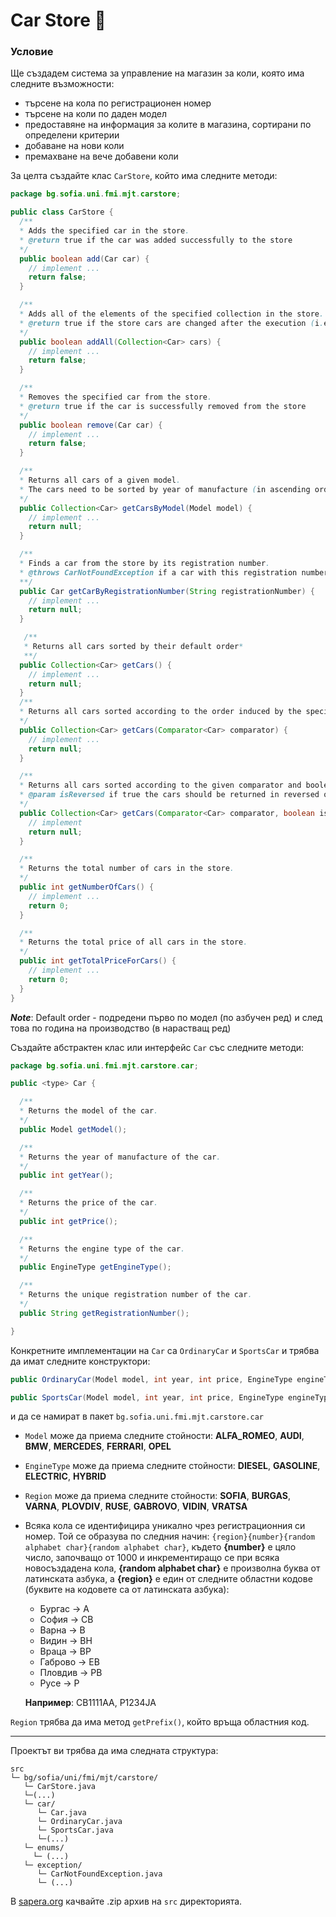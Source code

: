 # Car Store :blue_car:

### Условие

Ще създадем система за управление на магазин за коли, която има следните възможности:
- търсене на кола по регистрационен номер
- търсене на коли по даден модел
- предоставяне на информация за колите в магазина, сортирани по определени критерии
- добаване на нови коли
- премахване на вече добавени коли

За целта създайте клас `CarStore`, който има следните методи:

```java
package bg.sofia.uni.fmi.mjt.carstore;

public class CarStore {
  /**
  * Adds the specified car in the store.
  * @return true if the car was added successfully to the store
  */
  public boolean add(Car car) {
    // implement ...
    return false;
  }

  /**
  * Adds all of the elements of the specified collection in the store.
  * @return true if the store cars are changed after the execution (i.e. at least one new car is added to the store
  */
  public boolean addAll(Collection<Car> cars) {
    // implement ...
    return false;
  }

  /**
  * Removes the specified car from the store.
  * @return true if the car is successfully removed from the store
  */
  public boolean remove(Car car) {
    // implement ...
    return false;
  }

  /**
  * Returns all cars of a given model.
  * The cars need to be sorted by year of manufacture (in ascending order).
  */
  public Collection<Car> getCarsByModel(Model model) {
    // implement ...
    return null;
  }

  /**
  * Finds a car from the store by its registration number.
  * @throws CarNotFoundException if a car with this registration number is not found in the store
  **/
  public Car getCarByRegistrationNumber(String registrationNumber) {
    // implement ...
    return null;
  }

   /**
   * Returns all cars sorted by their default order*
   **/
  public Collection<Car> getCars() {
    // implement ...
    return null;
  }
  /**
  * Returns all cars sorted according to the order induced by the specified comparator.
  */
  public Collection<Car> getCars(Comparator<Car> comparator) {
    // implement ...
    return null;
  }

  /**
  * Returns all cars sorted according to the given comparator and boolean flag for order.
  * @param isReversed if true the cars should be returned in reversed order
  */
  public Collection<Car> getCars(Comparator<Car> comparator, boolean isReversed) {
    // implement
    return null;
  }

  /**
  * Returns the total number of cars in the store.
  */
  public int getNumberOfCars() {
    // implement ...
    return 0;
  }

  /**
  * Returns the total price of all cars in the store.
  */
  public int getTotalPriceForCars() {
    // implement ...
    return 0;
  }
}

```

***Note***: Default order - подредени първо по модел (по азбучен ред) и след това по година на производство (в нарастващ ред)

Създайте абстрактен клас или интерфейс `Car` със следните методи:

```java
package bg.sofia.uni.fmi.mjt.carstore.car;

public <type> Car {

  /**
  * Returns the model of the car.
  */
  public Model getModel();

  /**
  * Returns the year of manufacture of the car.
  */
  public int getYear();

  /**
  * Returns the price of the car.
  */
  public int getPrice();

  /**
  * Returns the engine type of the car.
  */
  public EngineType getEngineType();

  /**
  * Returns the unique registration number of the car.
  */
  public String getRegistrationNumber();

}
```

Конкретните имплементации на `Car` са `OrdinaryCar` и `SportsCar` и трябва да имат следните конструктори:

```java
public OrdinaryCar(Model model, int year, int price, EngineType engineType, Region region);

public SportsCar(Model model, int year, int price, EngineType engineType, Region region);
```

и да се намират в пакет `bg.sofia.uni.fmi.mjt.carstore.car`

- `Model` може да приема следните стойности: **ALFA_ROMEO**, **AUDI**, **BMW**, **MERCEDES**, **FERRARI**, **OPEL**
- `EngineType` може да приема следните стойности: **DIESEL**, **GASOLINE**, **ELECTRIC**, **HYBRID**
- `Region` може да приема следните стойности: **SOFIA**, **BURGAS**, **VARNA**, **PLOVDIV**, **RUSE**, **GABROVO**, **VIDIN**, **VRATSA**
- Всяка кола се идентифицира уникално чрез регистрационния си номер. Той се образува по следния начин:
``{region}{number}{random alphabet char}{random alphabet char}``, където **{number}** е цяло число, започващо от 1000 и инкрементиращо се при всяка новосъздадена кола, **{random alphabet char}** e произволна буква от латинската азбука, а **{region}** е един от следните областни кодове (буквите на кодовете са от латинската азбука):
  - Бургас -> A
  - София -> CB
  - Варна -> B
  - Видин -> BH
  - Враца -> BP
  - Габрово -> EB
  - Пловдив -> PB
  - Русе -> P

  **Например**: CB1111AA, P1234JA

`Region` трябва да има метод `getPrefix()`, който връща областния код.

---

Проектът ви трябва да има следната структура:
```
src
└─ bg/sofia/uni/fmi/mjt/carstore/
   └─ CarStore.java
   └─(...)
   └─ car/
      └─ Car.java
      └─ OrdinaryCar.java
      └─ SportsCar.java
      └─(...)
   └─ enums/
     └─ (...)
   └─ exception/
      └─ CarNotFoundException.java
      └─ (...)
```
В [sapera.org](http://grader.sapera.org) качвайте .zip архив на `src` директорията.
